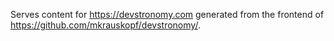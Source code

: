 Serves content for https://devstronomy.com generated from the frontend of https://github.com/mkrauskopf/devstronomy/.
